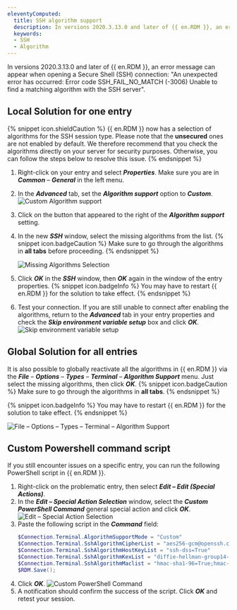 ```yaml
---
eleventyComputed:
  title: SSH algorithm support
  description: In versions 2020.3.13.0 and later of {{ en.RDM }}, an error message can appear when opening a Secure Shell (SSH) connection.
  keywords:
  - SSH
  - Algorithm
---
```

In versions 2020.3.13.0 and later of {{ en.RDM }}, an error message can appear when opening a Secure Shell (SSH) connection: "An unexpected error has occurred: Error code SSH_FAIL_NO_MATCH (-3006) Unable to find a matching algorithm with the SSH server".

## Local Solution for one entry
{% snippet icon.shieldCaution %}
{{ en.RDM }} now has a selection of algorithms for the SSH session type. Please note that the **unsecured** ones are not enabled by default. We therefore recommend that you check the algorithms directly on your server for security purposes. Otherwise, you can follow the steps below to resolve this issue.
{% endsnippet %}

1. Right-click on your entry and select ***Properties***. Make sure you are in ***Common*** – ***General*** in the left menu.
1. In the ***Advanced*** tab, set the ***Algorithm support*** option to ***Custom***.
![Custom Algorithm support](https://cdnweb.devolutions.net/docs/docs_en_kb_KB4653.png)
1. Click on the button that appeared to the right of the ***Algorithm support*** setting.
1. In the new ***SSH*** window, select the missing algorithms from the list.
   {% snippet icon.badgeCaution %}
   Make sure to go through the algorithms in **all tabs** before proceeding.
   {% endsnippet %}

   ![Missing Algorithms Selection](https://cdnweb.devolutions.net/docs/docs_en_kb_KB2074.png)
5. Click ***OK*** in the ***SSH*** window, then ***OK*** again in the window of the entry properties.
   {% snippet icon.badgeInfo %}
   You may have to restart {{ en.RDM }} for the solution to take effect.
   {% endsnippet %}
1. Test your connection. If you are still unable to connect after enabling the algorithms, return to the ***Advanced*** tab in your entry properties and check the ***Skip environment variable setup*** box and click ***OK***.
![Skip environment variable setup](https://cdnweb.devolutions.net/docs/docs_en_kb_KB4702.png)

## Global Solution for all entries
It is also possible to globally reactivate all the algorithms in {{ en.RDM }} via the ***File*** – ***Options*** – ***Types*** – ***Terminal*** – ***Algorithm Support*** menu. Just select the missing algorithms, then click ***OK***.
{% snippet icon.badgeCaution %}
Make sure to go through the algorithms in **all tabs**.
{% endsnippet %}

{% snippet icon.badgeInfo %}
You may have to restart {{ en.RDM }} for the solution to take effect.
{% endsnippet %}

![File – Options – Types – Terminal – Algorithm Support](https://cdnweb.devolutions.net/docs/docs_en_kb_KB4654.png)

## Custom Powershell command script
If you still encounter issues on a specific entry, you can run the following PowerShell script in {{ en.RDM }}.
1. Right-click on the problematic entry, then select ***Edit – Edit (Special Actions)***.
1. In the ***Edit – Special Action Selection*** window, select the ***Custom PowerShell Command*** general special action and click ***OK***.
![Edit – Special Action Selection](https://cdnweb.devolutions.net/docs/docs_en_kb_KB2131.png)
1. Paste the following script in the ***Command*** field:
   ```powershell
   $Connection.Terminal.AlgorithmSupportMode = "Custom"
   $Connection.Terminal.SshAlgorithmCipherList = "aes256-gcm@openssh.com=True;aes128-gcm@openssh.com=True;aes128-cbc=True;aes192-cbc=True;aes256-cbc=True;rijndael-cbc@lysator.liu.se=True;3des-cbc=True"
   $Connection.Terminal.SshAlgorithmHostKeyList = "ssh-dss=True"
   $Connection.Terminal.SshAlgorithmKexList = "diffie-hellman-group14-sha1=True;diffie-hellman-group-exchange-sha1=True;diffie-hellman-group1-sha1=True"
   $Connection.Terminal.SshAlgorithmMaclist = "hmac-sha1-96=True;hmac-sha1=True;hmac-md5-96=True;hmac-md5=True"
   $RDM.Save();
   ```
1. Click ***OK***.
![Custom PowerShell Command](https://cdnweb.devolutions.net/docs/docs_en_kb_KB4758.png)
1. A notification should confirm the success of the script. Click ***OK*** and retest your session.
